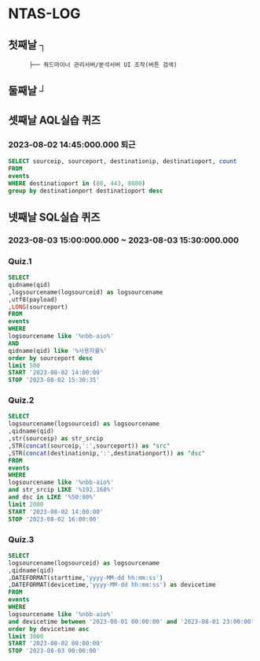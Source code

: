 # NTAS-LOG

## 첫째날 ┐
          ├── 쿼드마이너 관리서버/분석서버 UI 조작(버튼 검색)
## 둘째날 ┘

## 셋째날 AQL실습 퀴즈
### 2023-08-02 14:45:000.000 퇴근 
```SQL
SELECT sourceip, sourceport, destinationip, destinatioport, count
FROM
events
WHERE destinatioport in (80, 443, 8080)
group by destinationport destinatioport desc
```




## 넷째날 SQL실습 퀴즈
### 2023-08-03 15:00:000.000 ~ 2023-08-03 15:30:000.000

### Quiz.1
```SQL
SELECT
qidname(qid)
,logsourcename(logsourceid) as logsourcename
,utf8(payload)
,LONG(sourceport)
FROM
events
WHERE 
logsourcename like '%nbb-aio%'
AND
qidname(qid) like '%사용자룰%'
order by sourceport desc
limit 500
START '2023-08-02 14:00:00' 
STOP '2023-08-02 15:30:35'
```
### Quiz.2
```SQL
SELECT
logsourcename(logsourceid) as logsourcename
,qidname(qid)
,str(sourceip) as str_srcip
,STR(concat(sourceip,':',sourceport)) as "src"
,STR(concat(destinationip,':',destinationport)) as "dsc"
FROM
events
WHERE
logsourcename like '%nbb-aio%'
and str_srcip LIKE '%192.168%'
and dsc in LIKE '%50:80%'
limit 2000
START '2023-08-02 14:00:00' 
STOP '2023-08-02 16:00:00'
```
### Quiz.3
```SQL
SELECT
logsourcename(logsourceid) as logsourcename
,qidname(qid)
,DATEFORMAT(starttime,'yyyy-MM-dd hh:mm:ss')
,DATEFORMAT(devicetime,'yyyy-MM-dd hh:mm:ss') as devicetime
FROM
events
WHERE
logsourcename like '%nbb-aio%'
and devicetime between '2023-08-01 00:00:00' and '2023-08-01 23:00:00'
order by devicetime asc
limit 3000
START '2023-08-02 00:00:00' 
STOP '2023-08-03 00:00:00'
```
